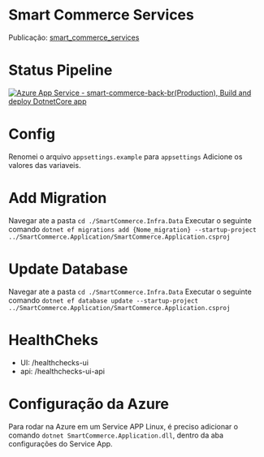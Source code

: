 # Smart Commerce Services
Publicação: [smart_commerce_services](https://smart-commerce-back.azurewebsites.net)


# Status Pipeline
[![Azure App Service - smart-commerce-back-br(Production), Build and deploy DotnetCore app](https://github.com/joseBarreto/smart_commerce_back/actions/workflows/main_smart-commerce-back.yml/badge.svg)](https://github.com/joseBarreto/smart_commerce_back/actions/workflows/main_smart-commerce-back.yml)

# Config
Renomei o arquivo `appsettings.example` para `appsettings`
Adicione os valores das variaveis.

# Add Migration
Navegar ate a pasta `cd ./SmartCommerce.Infra.Data`
Executar o seguinte comando
`dotnet ef migrations add {Nome_migration} --startup-project ../SmartCommerce.Application/SmartCommerce.Application.csproj`


# Update Database
Navegar ate a pasta `cd ./SmartCommerce.Infra.Data`
Executar o seguinte comando
`dotnet ef database update --startup-project ../SmartCommerce.Application/SmartCommerce.Application.csproj`


# HealthCheks
- UI:     /healthchecks-ui
- api:    /healthchecks-ui-api


# Configuração da Azure
Para rodar na Azure em um Service APP Linux, é preciso adicionar o comando `dotnet SmartCommerce.Application.dll`, dentro da aba configurações do Service App.
